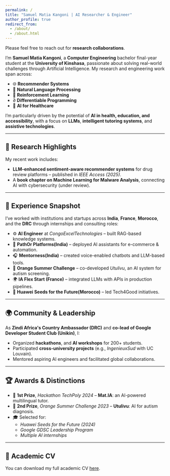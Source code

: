 ```yaml
---
permalink: /
title: "Samuel Matia Kangoni | AI Researcher & Engineer"
author_profile: true
redirect_from: 
  - /about/
  - /about.html
---
```



Please feel free to reach out for **research collaborations**.

I’m **Samuel Matia Kangoni**, a **Computer Engineering** bachelor final-year student at the **University of Kinshasa**, passionate about solving real-world challenges through Artificial Intelligence. My research and engineering work span across:

- 🌐 **Recommender Systems**
- 🧠 **Natural Language Processing**
- 🔁 **Reinforcement Learning**
- ∂ **Differentiable Programming**
- 🏥 **AI for Healthcare**

I’m particularly driven by the potential of **AI in health, education, and accessibility**, with a focus on **LLMs**, **intelligent tutoring systems**, and **assistive technologies**.

---

## 🔬 Research Highlights

My recent work includes:

- **LLM-enhanced sentiment-aware recommender systems** for drug review platforms – published in *IEEE Access (2025)*.
- A **book chapter on Machine Learning for Malware Analysis**, connecting AI with cybersecurity (under review).

---

## 💼 Experience Snapshot

I’ve worked with institutions and startups across **India**, **France**, **Morocco**, and the **DRC** through internships and consulting roles:

- ⚙️ **AI Engineer** at *CongoExcelTechnologies* – built RAG-based knowledge systems.
- 🛒 **PathOr Platforms(India)** – deployed AI assistants for e-commerce & automation.
- 🎧 **Mentorness(India)** – created voice-enabled chatbots and LLM-based tools.
- 🤖 **Orange Summer Challenge** – co-developed *Utulivu*, an AI system for autism screening.
- 🌍 **IA Flex Start (France)** – integrated LLMs with APIs in production pipelines.
- 🌱 **Huawei Seeds for the Future(Morocco)** – led Tech4Good initiatives.

---

## 🌍 Community & Leadership

As **Zindi Africa's Country Ambassador (DRC)** and **co-lead of Google Developer Student Club (Unikin)**, I:

- Organized **hackathons**, and **AI workshops** for 200+ students.
- Participated **cross-university projects** (e.g., *IngenieuxSud* with UC Louvain).
- Mentored aspiring AI engineers and facilitated global collaborations.

---

## 🏆 Awards & Distinctions

- 🥇 **1st Prize**, *Hackathon TechPoly 2024* – **Mat.IA**: an AI-powered multilingual tutor.
- 🥈 **2nd Prize**, *Orange Summer Challenge 2023* – **Utulivu**: AI for autism diagnosis.
- 🎓 Selected for:
  - *Huawei Seeds for the Future (2024)*
  - *Google GDSC Leadership Program*
  - *Multiple AI internships*

---

## 📄 Academic CV

You can download my full academic CV [here](/files/CV/Resume_sam_matia.pdf).



